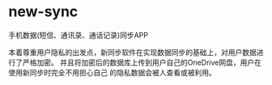# new-sync
手机数据(短信、通讯录、通话记录)同步APP

本着尊重用户隐私的出发点，新同步软件在实现数据同步的基础上，对用户数据进行了严格加密。
并且将加密后的数据库上传到用户自己的OneDrive网盘，用户在使用新同步时完全不用担心自己
的隐私数据会被人查看或被利用。
